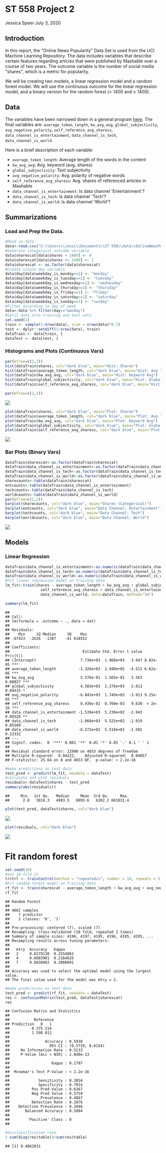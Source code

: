 ST 558 Project 2
================
Jessica Speer
July 3, 2020

Introduction
------------

In this report, the "Online News Popularity" Data Set is used from the UCI Machine Learning Repository. The data includes variables that describe certain features regarding articles that were published by Mashable over a course of two years. The outcome variable is the number of social media "shares", which is a metric for popularity.

We will be creating two models, a linear regression model and a random forest model. We will use the continuous outcome for the linear regression model, and a binary version for the random forest (&lt; 1400 and ≥ 1400).

Data
----

The variables have been narrowed down in a general program [here](st558proj2.md). The final variables are: `average_token_length`, `kw_avg_avg`, `global_subjectivity`, `avg_negative_polarity`, `self_reference_avg_sharess`, `data_channel_is_entertainment`, `data_channel_is_tech`, `data_channel_is_world`.

Here is a brief description of each variable:

-   `average_token_length`: Average length of the words in the content
-   `kw_avg_avg`: Avg. keyword (avg. shares)
-   `global_subjectivity`: Text subjectivity
-   `avg_negative_polarity`: Avg. polarity of negative words
-   `self_reference_avg_sharess`: Avg. shares of referenced articles in Mashable
-   `data_channel_is_entertainment`: Is data channel 'Entertainment'?
-   `data_channel_is_tech`: Is data channel 'Tech'?
-   `data_channel_is_world`: Is data channel 'World'?

Summarizations
--------------

### Load and Prep the Data.

``` r
#Read in data
data<-read.csv("C:\\Users\\jessi\\Documents\\ST 558\\data\\OnlineNewsPopularity.csv", header=T)
#Generate categorical outcome variable
data$sharescat[data$shares < 1400] <- 0
data$sharescat[data$shares >= 1400] <- 1
data$sharescat <- as.factor(data$sharescat)
#Create single day variable
data$day[data$weekday_is_monday==1] <- "monday"
data$day[data$weekday_is_tuesday==1] <- "tuesday"
data$day[data$weekday_is_wednesday==1] <- "wednesday"
data$day[data$weekday_is_thursday==1] <- "thursday"
data$day[data$weekday_is_friday==1] <- "friday"
data$day[data$weekday_is_saturday==1] <- "saturday"
data$day[data$weekday_is_sunday==1] <- "sunday"
#Filter according to day of week
data<-data %>% filter(day=="monday")
#Split data into training and test sets
set.seed(1)
train <- sample(1:nrow(data), size = nrow(data)*0.7)
test <- dplyr::setdiff(1:nrow(data), train)
dataTrain <- data[train, ]
dataTest <- data[test, ]
```

### Histograms and Plots (Continuous Vars)

``` r
par(mfrow=c(2,3))
hist(dataTrain$shares, col="dark blue", main="Hist: Shares")
hist(dataTrain$average_token_length, col="dark blue", main="Hist: Avg Token Length")
hist(dataTrain$kw_avg_avg, col="dark blue", main="Hist: Keyword Avg")
hist(dataTrain$global_subjectivity, col="dark blue", main="Hist: Global Subj.")
hist(dataTrain$self_reference_avg_sharess, col="dark blue", main="Hist: Self Ref.")

par(mfrow=c(2,3))
```

![](sunday_files/figure-markdown_github/unnamed-chunk-2-1.png)

``` r
plot(dataTrain$shares, col="dark blue", main="Plot: Shares")
plot(dataTrain$average_token_length, col="dark blue", main="Plot: Avg Token Length")
plot(dataTrain$kw_avg_avg, col="dark blue", main="Plot: Keyword Avg")
plot(dataTrain$global_subjectivity, col="dark blue", main="Plot: Global Subj.")
plot(dataTrain$self_reference_avg_sharess, col="dark blue", main="Plot:Self Ref")
```

![](sunday_files/figure-markdown_github/unnamed-chunk-2-2.png)

### Bar Plots (Binary Vars)

``` r
dataTrain$sharescat<-as.factor(dataTrain$sharescat)
dataTrain$data_channel_is_entertainment<-as.factor(dataTrain$data_channel_is_entertainment)
dataTrain$data_channel_is_tech<-as.factor(dataTrain$data_channel_is_tech)
dataTrain$data_channel_is_world<-as.factor(dataTrain$data_channel_is_world)
sharecounts<-table(dataTrain$sharescat)
entcounts<-table(dataTrain$data_channel_is_entertainment)
techcounts<-table(dataTrain$data_channel_is_tech)
worldcounts<-table(dataTrain$data_channel_is_world)
par(mfrow=c(2,2))
barplot(sharecounts, col="dark blue", main="Shares (Categorical)")
barplot(entcounts, col="dark blue", main="Data Channel: Entertainment")
barplot(techcounts, col="dark blue", main="Data Channel: Tech")
barplot(worldcounts, col="dark blue", main="Data Channel: World")
```

![](sunday_files/figure-markdown_github/unnamed-chunk-3-1.png)

Models
------

### Linear Regression

``` r
dataTrain$data_channel_is_entertainment<-as.numeric(dataTrain$data_channel_is_entertainment)
dataTrain$data_channel_is_tech<-as.numeric(dataTrain$data_channel_is_tech)
dataTrain$data_channel_is_world<-as.numeric(dataTrain$data_channel_is_world)
#Fit linear regression model on training data
lm_fit<-train(shares ~ average_token_length + kw_avg_avg + global_subjectivity + avg_negative_polarity +
                self_reference_avg_sharess + data_channel_is_entertainment + data_channel_is_tech +
                data_channel_is_world, data=dataTrain, method="lm")

summary(lm_fit)
```

    ## 
    ## Call:
    ## lm(formula = .outcome ~ ., data = dat)
    ## 
    ## Residuals:
    ##    Min     1Q Median     3Q    Max 
    ## -67423  -2626  -1387    -41 618552 
    ## 
    ## Coefficients:
    ##                                 Estimate Std. Error t value Pr(>|t|)    
    ## (Intercept)                    7.736e+03  1.960e+03   3.947 8.02e-05 ***
    ## average_token_length          -1.326e+03  2.940e+02  -4.511 6.62e-06 ***
    ## kw_avg_avg                     5.576e-01  1.565e-01   3.563  0.00037 ***
    ## global_subjectivity            4.583e+03  2.276e+03   2.013  0.04415 *  
    ## avg_negative_polarity         -6.843e+03  1.749e+03  -3.913 9.25e-05 ***
    ## self_reference_avg_sharess     8.436e-02  8.760e-03   9.630  < 2e-16 ***
    ## data_channel_is_entertainment -1.539e+03  5.230e+02  -2.943  0.00326 ** 
    ## data_channel_is_tech          -1.060e+03  5.525e+02  -1.919  0.05509 .  
    ## data_channel_is_world         -8.272e+02  5.510e+02  -1.501  0.13332    
    ## ---
    ## Signif. codes:  0 '***' 0.001 '**' 0.01 '*' 0.05 '.' 0.1 ' ' 1
    ## 
    ## Residual standard error: 12990 on 4653 degrees of freedom
    ## Multiple R-squared:  0.04222,    Adjusted R-squared:  0.04057 
    ## F-statistic: 25.64 on 8 and 4653 DF,  p-value: < 2.2e-16

``` r
#make predictions on test data
test_pred <- predict(lm_fit, newdata = dataTest)
#calculate and plot residuals
residuals<-dataTest$shares - test_pred
summary(abs(residuals))
```

    ##     Min.  1st Qu.   Median     Mean  3rd Qu.     Max. 
    ##      2.8   3816.3   4993.5   6093.6   6302.2 681031.4

``` r
plot(test_pred, dataTest$shares, col="dark blue")
```

![](sunday_files/figure-markdown_github/unnamed-chunk-4-1.png)

``` r
plot(residuals, col="dark blue")
```

![](sunday_files/figure-markdown_github/unnamed-chunk-4-2.png)

Fit random forest
=================

``` r
set.seed(16)
#set 10-fold CV
trctrl <- trainControl(method = "repeatedcv", number = 10, repeats = 3)
#Fit random forest model on training data
rf_fit <- train(sharescat ~ average_token_length + kw_avg_avg + avg_negative_polarity + self_reference_avg_sharess + data_channel_is_entertainment + data_channel_is_tech + data_channel_is_world, data = dataTrain, method = "rf", trControl=trctrl, preProcess = c("center", "scale"))
rf_fit
```

    ## Random Forest 
    ## 
    ## 4662 samples
    ##    7 predictor
    ##    2 classes: '0', '1' 
    ## 
    ## Pre-processing: centered (7), scaled (7) 
    ## Resampling: Cross-Validated (10 fold, repeated 3 times) 
    ## Summary of sample sizes: 4196, 4197, 4195, 4196, 4195, 4195, ... 
    ## Resampling results across tuning parameters:
    ## 
    ##   mtry  Accuracy   Kappa    
    ##   2     0.6279138  0.2554862
    ##   4     0.6083901  0.2164626
    ##   7     0.6030982  0.2060091
    ## 
    ## Accuracy was used to select the optimal model using the largest value.
    ## The final value used for the model was mtry = 2.

``` r
#make predictions on test data
test_pred <- predict(rf_fit, newdata = dataTest)
res <- confusionMatrix(test_pred, dataTest$sharescat)
res
```

    ## Confusion Matrix and Statistics
    ## 
    ##           Reference
    ## Prediction   0   1
    ##          0 375 214
    ##          1 598 812
    ##                                           
    ##                Accuracy : 0.5938          
    ##                  95% CI : (0.5719, 0.6154)
    ##     No Information Rate : 0.5133          
    ##     P-Value [Acc > NIR] : 2.848e-13       
    ##                                           
    ##                   Kappa : 0.1787          
    ##                                           
    ##  Mcnemar's Test P-Value : < 2.2e-16       
    ##                                           
    ##             Sensitivity : 0.3854          
    ##             Specificity : 0.7914          
    ##          Pos Pred Value : 0.6367          
    ##          Neg Pred Value : 0.5759          
    ##              Prevalence : 0.4867          
    ##          Detection Rate : 0.1876          
    ##    Detection Prevalence : 0.2946          
    ##       Balanced Accuracy : 0.5884          
    ##                                           
    ##        'Positive' Class : 0               
    ## 

``` r
#misclassification rate
1-sum(diag(res$table))/sum(res$table)
```

    ## [1] 0.4062031
